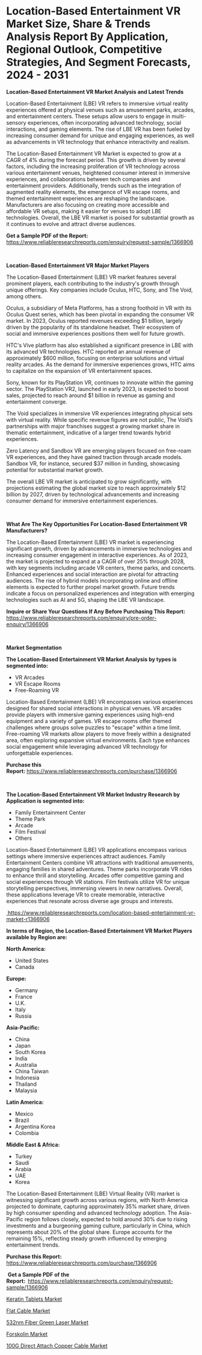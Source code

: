 <p><h1>Location-Based Entertainment VR Market Size, Share & Trends Analysis Report By Application, Regional Outlook, Competitive Strategies, And Segment Forecasts, 2024 - 2031</h1></p><p><strong>Location-Based Entertainment VR Market Analysis and Latest Trends</strong></p>
<p><p>Location-Based Entertainment (LBE) VR refers to immersive virtual reality experiences offered at physical venues such as amusement parks, arcades, and entertainment centers. These setups allow users to engage in multi-sensory experiences, often incorporating advanced technology, social interactions, and gaming elements. The rise of LBE VR has been fueled by increasing consumer demand for unique and engaging experiences, as well as advancements in VR technology that enhance interactivity and realism.</p><p>The Location-Based Entertainment VR Market is expected to grow at a CAGR of 4% during the forecast period. This growth is driven by several factors, including the increasing proliferation of VR technology across various entertainment venues, heightened consumer interest in immersive experiences, and collaborations between tech companies and entertainment providers. Additionally, trends such as the integration of augmented reality elements, the emergence of VR escape rooms, and themed entertainment experiences are reshaping the landscape. Manufacturers are also focusing on creating more accessible and affordable VR setups, making it easier for venues to adopt LBE technologies. Overall, the LBE VR market is poised for substantial growth as it continues to evolve and attract diverse audiences.</p></p>
<p><strong>Get a Sample PDF of the Report:&nbsp;</strong> <a href="https://www.reliableresearchreports.com/enquiry/request-sample/1366906?utm_campaign=40&utm_medium=2&utm_source=Github&utm_content=ia&utm_term=06122024&utm_id=location-based-entertainment-vr">https://www.reliableresearchreports.com/enquiry/request-sample/1366906</a></p>
<p>&nbsp;</p>
<p><strong>Location-Based Entertainment VR Major Market Players</strong></p>
<p><p>The Location-Based Entertainment (LBE) VR market features several prominent players, each contributing to the industry's growth through unique offerings. Key companies include Oculus, HTC, Sony, and The Void, among others.</p><p>Oculus, a subsidiary of Meta Platforms, has a strong foothold in VR with its Oculus Quest series, which has been pivotal in expanding the consumer VR market. In 2023, Oculus reported revenues exceeding $1 billion, largely driven by the popularity of its standalone headset. Their ecosystem of social and immersive experiences positions them well for future growth.</p><p>HTC's Vive platform has also established a significant presence in LBE with its advanced VR technologies. HTC reported an annual revenue of approximately $600 million, focusing on enterprise solutions and virtual reality arcades. As the demand for immersive experiences grows, HTC aims to capitalize on the expansion of VR entertainment spaces.</p><p>Sony, known for its PlayStation VR, continues to innovate within the gaming sector. The PlayStation VR2, launched in early 2023, is expected to boost sales, projected to reach around $1 billion in revenue as gaming and entertainment converge.</p><p>The Void specializes in immersive VR experiences integrating physical sets with virtual reality. While specific revenue figures are not public, The Void’s partnerships with major franchises suggest a growing market share in thematic entertainment, indicative of a larger trend towards hybrid experiences.</p><p>Zero Latency and Sandbox VR are emerging players focused on free-roam VR experiences, and they have gained traction through arcade models. Sandbox VR, for instance, secured $37 million in funding, showcasing potential for substantial market growth.</p><p>The overall LBE VR market is anticipated to grow significantly, with projections estimating the global market size to reach approximately $12 billion by 2027, driven by technological advancements and increasing consumer demand for immersive entertainment experiences.</p></p>
<p>&nbsp;</p>
<p><strong>What Are The Key Opportunities For Location-Based Entertainment VR Manufacturers?</strong></p>
<p><p>The Location-Based Entertainment (LBE) VR market is experiencing significant growth, driven by advancements in immersive technologies and increasing consumer engagement in interactive experiences. As of 2023, the market is projected to expand at a CAGR of over 25% through 2028, with key segments including arcade VR centers, theme parks, and concerts. Enhanced experiences and social interaction are pivotal for attracting audiences. The rise of hybrid models incorporating online and offline elements is expected to further propel market growth. Future trends indicate a focus on personalized experiences and integration with emerging technologies such as AI and 5G, shaping the LBE VR landscape.</p></p>
<p><strong>Inquire or Share Your Questions If Any Before Purchasing This Report:</strong> <a href="https://www.reliableresearchreports.com/enquiry/pre-order-enquiry/1366906?utm_campaign=40&utm_medium=2&utm_source=Github&utm_content=ia&utm_term=06122024&utm_id=location-based-entertainment-vr">https://www.reliableresearchreports.com/enquiry/pre-order-enquiry/1366906</a></p>
<p>&nbsp;</p>
<p><strong>Market Segmentation</strong></p>
<p><strong>The Location-Based Entertainment VR Market Analysis by types is segmented into:</strong></p>
<p><ul><li>VR Arcades</li><li>VR Escape Rooms</li><li>Free-Roaming VR</li></ul></p>
<p><p>Location-Based Entertainment (LBE) VR encompasses various experiences designed for shared social interactions in physical venues. VR arcades provide players with immersive gaming experiences using high-end equipment and a variety of games. VR escape rooms offer themed challenges where groups solve puzzles to "escape" within a time limit. Free-roaming VR markets allow players to move freely within a designated area, often exploring expansive virtual environments. Each type enhances social engagement while leveraging advanced VR technology for unforgettable experiences.</p></p>
<p><strong>Purchase this Report:&nbsp;</strong><a href="https://www.reliableresearchreports.com/purchase/1366906?utm_campaign=40&utm_medium=2&utm_source=Github&utm_content=ia&utm_term=06122024&utm_id=location-based-entertainment-vr">https://www.reliableresearchreports.com/purchase/1366906</a></p>
<p>&nbsp;</p>
<p><strong>The Location-Based Entertainment VR Market Industry Research by Application is segmented into:</strong></p>
<p><ul><li>Family Entertainment Center</li><li>Theme Park</li><li>Arcade</li><li>Film Festival</li><li>Others</li></ul></p>
<p><p>Location-Based Entertainment (LBE) VR applications encompass various settings where immersive experiences attract audiences. Family Entertainment Centers combine VR attractions with traditional amusements, engaging families in shared adventures. Theme parks incorporate VR rides to enhance thrill and storytelling. Arcades offer competitive gaming and social experiences through VR stations. Film festivals utilize VR for unique storytelling perspectives, immersing viewers in new narratives. Overall, these applications leverage VR to create memorable, interactive experiences that resonate across diverse age groups and interests.</p></p>
<p><a href="https://www.reliableresearchreports.com/location-based-entertainment-vr-market-r1366906?utm_campaign=40&utm_medium=2&utm_source=Github&utm_content=ia&utm_term=06122024&utm_id=location-based-entertainment-vr">&nbsp;https://www.reliableresearchreports.com/location-based-entertainment-vr-market-r1366906</a></p>
<p><strong>In terms of Region, the Location-Based Entertainment VR Market Players available by Region are:</strong></p>
<p>
    <p> <strong> North America: </strong>
        <ul>
            <li>United States</li>
            <li>Canada</li>
        </ul>
        </p> 
    <p> <strong> Europe: </strong>
        <ul>
            <li>Germany</li>
            <li>France</li>
            <li>U.K.</li>
            <li>Italy</li>
            <li>Russia</li>
        </ul>
        </p> 
    <p> <strong> Asia-Pacific: </strong>
        <ul>
            <li>China</li>
            <li>Japan</li>
            <li>South Korea</li>
            <li>India</li>
            <li>Australia</li>
            <li>China Taiwan</li>
            <li>Indonesia</li>
            <li>Thailand</li>
            <li>Malaysia</li>
        </ul>
        </p> 
    <p> <strong> Latin America: </strong>
        <ul>
            <li>Mexico</li>
            <li>Brazil</li>
            <li>Argentina Korea</li>
            <li>Colombia</li>
        </ul>
        </p> 
    <p> <strong> Middle East & Africa: </strong>
        <ul>
            <li>Turkey</li>
            <li>Saudi</li>
            <li>Arabia</li>
            <li>UAE</li>
            <li>Korea</li>
        </ul>
    </p>
    </p>
<p><p>The Location-Based Entertainment (LBE) Virtual Reality (VR) market is witnessing significant growth across various regions, with North America projected to dominate, capturing approximately 35% market share, driven by high consumer spending and advanced technology adoption. The Asia-Pacific region follows closely, expected to hold around 30% due to rising investments and a burgeoning gaming culture, particularly in China, which represents about 20% of the global share. Europe accounts for the remaining 15%, reflecting steady growth influenced by emerging entertainment trends.</p></p>
<p><strong>Purchase this Report: </strong><a href="https://www.reliableresearchreports.com/purchase/1366906?utm_campaign=40&utm_medium=2&utm_source=Github&utm_content=ia&utm_term=06122024&utm_id=location-based-entertainment-vr">https://www.reliableresearchreports.com/purchase/1366906</a></p>
<p>&nbsp;<strong>Get a Sample PDF of the Report:&nbsp;&nbsp;</strong><a href="https://www.reliableresearchreports.com/enquiry/request-sample/1366906?utm_campaign=40&utm_medium=2&utm_source=Github&utm_content=ia&utm_term=06122024&utm_id=location-based-entertainment-vr">https://www.reliableresearchreports.com/enquiry/request-sample/1366906</a></p>
<p><strong></strong></p>
<p><p><a href="https://www.linkedin.com/pulse/compreh-proposis-fbaif?utm_campaign=40&utm_medium=2&utm_source=Github&utm_content=ia&utm_term=06122024&utm_id=location-based-entertainment-vr">Keratin Tablets Market</a></p><p><a href="https://github.com/abbislposival/Market-Research-Report-List-1/blob/main/flat-cable-market.md?utm_campaign=40&utm_medium=2&utm_source=Github&utm_content=ia&utm_term=06122024&utm_id=location-based-entertainment-vr">Flat Cable Market</a></p><p><a href="https://issuu.com/reportprime-2/docs/532nm-fiber-green-laser-market-size-2030.pptx?utm_campaign=40&utm_medium=2&utm_source=Github&utm_content=ia&utm_term=06122024&utm_id=location-based-entertainment-vr">532nm Fiber Green Laser Market</a></p><p><a href="https://www.linkedin.com/pulse/thorough-analysis-forskolin-market-itsindustrys-growth-prospects-wu3xe?utm_campaign=40&utm_medium=2&utm_source=Github&utm_content=ia&utm_term=06122024&utm_id=location-based-entertainment-vr">Forskolin Market</a></p><p><a href="https://github.com/ParvinKhatun77/Market-Research-Report-List-1/blob/main/100g-direct-attach-copper-cable-market.md?utm_campaign=40&utm_medium=2&utm_source=Github&utm_content=ia&utm_term=06122024&utm_id=location-based-entertainment-vr">100G Direct Attach Copper Cable Market</a></p></p>